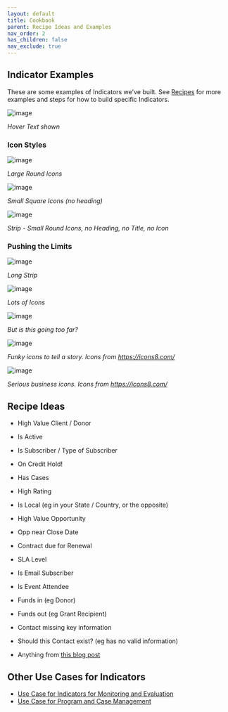 ```yaml
---
layout: default
title: Cookbook
parent: Recipe Ideas and Examples
nav_order: 2
has_children: false
nav_exclude: true
---
```


## Indicator Examples

These are some examples of Indicators we've built. See [Recipes](../recipes/index.md) for more examples and steps for how to build specific Indicators. 

![image](https://user-images.githubusercontent.com/2966583/199662739-961930e1-9abe-49f8-bad2-3d0f9569685a.png)

_Hover Text shown_

### Icon Styles
![image](https://user-images.githubusercontent.com/2966583/199662784-399cc868-9b8f-4c13-a378-0d9de78e3779.png)

_Large Round Icons_

![image](https://user-images.githubusercontent.com/2966583/199662803-715179e0-9dae-47e3-b6a3-844c6af0c342.png)

_Small Square Icons (no heading)_

![image](https://user-images.githubusercontent.com/2966583/199662853-e16bcd29-5e2b-4d42-b284-296f8e935eb1.png)

_Strip - Small Round Icons, no Heading, no Title, no Icon_

### Pushing the Limits

![image](https://user-images.githubusercontent.com/2966583/199662971-e072dc12-ace3-4c83-a299-db372690a608.png)

_Long Strip_

![image](https://user-images.githubusercontent.com/2966583/199663004-764e81fa-cb97-4580-9376-bd6f652f8401.png)

_Lots of Icons_

![image](https://user-images.githubusercontent.com/2966583/199663025-9b4f5ef6-3422-4e20-8378-6e8e084d3a8f.png)

_But is this going too far?_

![image](https://user-images.githubusercontent.com/2966583/199663057-3cd44d12-9833-486a-bcba-087c48ad75cd.png)

_Funky icons to tell a story. Icons from https://icons8.com/_

![image](https://user-images.githubusercontent.com/2966583/199663142-91be06a0-0f23-4aa7-8918-baaeb5441caf.png)

_Serious business icons. Icons from https://icons8.com/_


## Recipe Ideas

* High Value Client / Donor

* Is Active

* Is Subscriber / Type of Subscriber

* On Credit Hold!

* Has Cases

* High Rating

* Is Local (eg in your State / Country, or the opposite)

* High Value Opportunity

* Opp near Close Date

* Contract due for Renewal

* SLA Level

* Is Email Subscriber

* Is Event Attendee

* Funds in (eg Donor)

* Funds out (eg Grant Recipient)

* Contact missing key information

* Should this Contact exist? (eg has no valid information)

* Anything from [this blog post](https://dandonin.com/2017/07/06/customer-account-health-indicators/)

## Other Use Cases for Indicators

* [Use Case for Indicators for Monitoring and Evaluation](Use-Case-Indicators-for-Monitoring-&-Evaluation)
* [Use Case for Program and Case Management](Use-Case-Program-and-Case-Management)